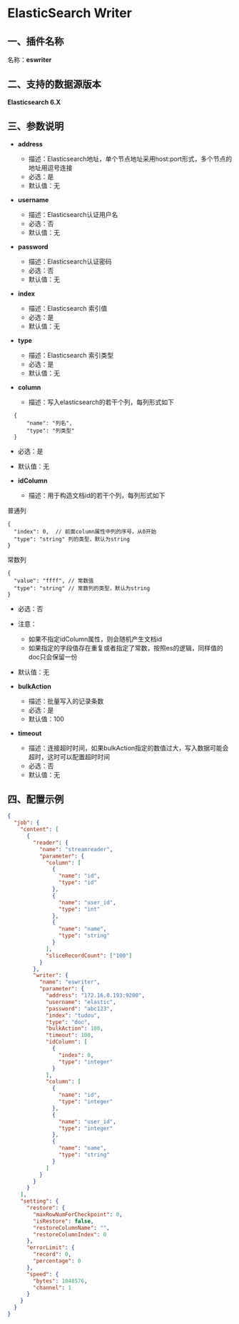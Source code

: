 # ElasticSearch Writer

<a name="c6v6n"></a>
## 一、插件名称
名称：**eswriter**<br />
<a name="jVb3v"></a>
## 二、支持的数据源版本
**Elasticsearch 6.X**<br />
<a name="2lzA4"></a>
## 三、参数说明<br />

- **address**
  - 描述：Elasticsearch地址，单个节点地址采用host:port形式，多个节点的地址用逗号连接
  - 必选：是
  - 默认值：无



- **username**
  - 描述：Elasticsearch认证用户名
  - 必选：否
  - 默认值：无



- **password**
  - 描述：Elasticsearch认证密码
  - 必选：否
  - 默认值：无



- **index**
  - 描述：Elasticsearch 索引值
  - 必选：是
  - 默认值：无



- **type**
  - 描述：Elasticsearch 索引类型
  - 必选：是
  - 默认值：无



- **column**
  - 描述：写入elasticsearch的若干个列，每列形式如下
```
  {
      "name": "列名",
      "type": "列类型"
  }
```

  - 必选：是
  - 默认值：无



- **idColumn**
  - 描述：用于构造文档id的若干个列，每列形式如下

普通列
```
{
  "index": 0,  // 前面column属性中列的序号，从0开始
  "type": "string" 列的类型，默认为string
}
```
常数列
```
{
  "value": "ffff", // 常数值
  "type": "string" // 常数列的类型，默认为string
}
```

  - 必选：否
  - 注意：
    - 如果不指定idColumn属性，则会随机产生文档id
    - 如果指定的字段值存在重复或者指定了常数，按照es的逻辑，同样值的doc只会保留一份
  - 默认值：无



- **bulkAction**
  - 描述：批量写入的记录条数
  - 必选：是
  - 默认值：100



- **timeout**
  - 描述：连接超时时间，如果bulkAction指定的数值过大，写入数据可能会超时，这时可以配置超时时间
  - 必选：否
  - 默认值：无



<a name="1LBc2"></a>
## 四、配置示例
```json
{
  "job": {
    "content": [
      {
        "reader": {
          "name": "streamreader",
          "parameter": {
            "column": [
              {
                "name": "id",
                "type": "id"
              },
              {
                "name": "user_id",
                "type": "int"
              },
              {
                "name": "name",
                "type": "string"
              }
            ],
            "sliceRecordCount": ["100"]
          }
        },
        "writer": {
          "name": "eswriter",
          "parameter": {
            "address": "172.16.8.193:9200",
            "username": "elastic",
            "password": "abc123",
            "index": "tudou",
            "type": "doc",
            "bulkAction": 100,
            "timeout": 100,
            "idColumn": [
              {
                "index": 0,
                "type": "integer"
              }
            ],
            "column": [
              {
                "name": "id",
                "type": "integer"
              },
              {
                "name": "user_id",
                "type": "integer"
              },
              {
                "name": "name",
                "type": "string"
              }
            ]
          }
        }
      }
    ],
    "setting": {
      "restore": {
        "maxRowNumForCheckpoint": 0,
        "isRestore": false,
        "restoreColumnName": "",
        "restoreColumnIndex": 0
      },
      "errorLimit": {
        "record": 0,
        "percentage": 0
      },
      "speed": {
        "bytes": 1048576,
        "channel": 1
      }
    }
  }
}
```
